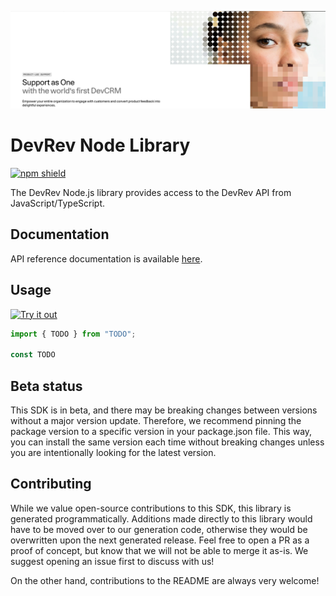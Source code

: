 ![devrev image](./static/hero.png)

# DevRev Node Library

[![npm shield](https://img.shields.io/npm/v/@fern-api/devrev)](https://www.npmjs.com/package/@fern-api/devrev)

The DevRev Node.js library provides access to the DevRev API from JavaScript/TypeScript.

## Documentation

API reference documentation is available [here](https://devrev.ai/docs/apis/methods#/).

## Usage

[![Try it out](https://developer.stackblitz.com/img/open_in_stackblitz.svg)](TODO)

```typescript
import { TODO } from "TODO";

const TODO
```

## Beta status

This SDK is in beta, and there may be breaking changes between versions without a major version update. Therefore, we recommend pinning the package version to a specific version in your package.json file. This way, you can install the same version each time without breaking changes unless you are intentionally looking for the latest version.

## Contributing

While we value open-source contributions to this SDK, this library is generated programmatically. Additions made directly to this library would have to be moved over to our generation code, otherwise they would be overwritten upon the next generated release. Feel free to open a PR as a proof of concept, but know that we will not be able to merge it as-is. We suggest opening an issue first to discuss with us!

On the other hand, contributions to the README are always very welcome!
